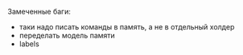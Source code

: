 Замеченные баги:
* таки надо писать команды в память, а не в отдельный холдер
* переделать модель памяти
* labels